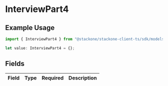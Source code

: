 # InterviewPart4

## Example Usage

```typescript
import { InterviewPart4 } from "@stackone/stackone-client-ts/sdk/models/shared";

let value: InterviewPart4 = {};
```

## Fields

| Field       | Type        | Required    | Description |
| ----------- | ----------- | ----------- | ----------- |